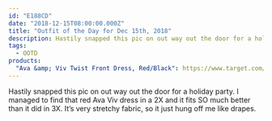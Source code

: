 ```yaml
---
id: "E188CD"
date: "2018-12-15T08:00:00.000Z"
title: "Outfit of the Day for Dec 15th, 2018"
description: Hastily snapped this pic on out way out the door for a holiday party.
tags:
  - OOTD
products:
  "Ava &amp; Viv Twist Front Dress, Red/Black": https://www.target.com/p/women-s-plus-size-twist-front-dress-ava-viv-153-red-black/-/A-53918329
---
```

Hastily snapped this pic on out way out the door for a holiday party. I managed to find that red Ava Viv dress in a 2X and it fits SO much better than it did in 3X. It’s very stretchy fabric, so it just hung off me like drapes.

